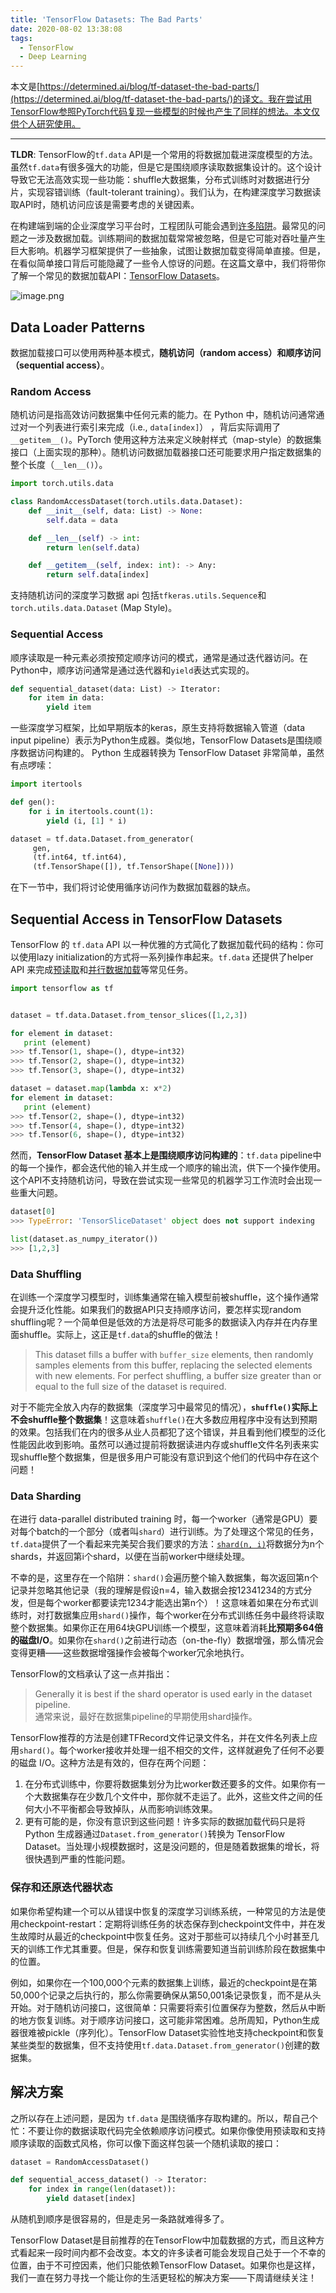 ```yaml
---
title: 'TensorFlow Datasets: The Bad Parts'
date: 2020-08-02 13:38:08
tags:
  - TensorFlow
  - Deep Learning
---
```


本文是[https://determined.ai/blog/tf-dataset-the-bad-parts/](https://determined.ai/blog/tf-dataset-the-bad-parts/)的译文。我在尝试用TensorFlow参照PyTorch代码复现一些模型的时候也产生了同样的想法。本文仅供个人研究使用。

***

**TLDR**: TensorFlow的`tf.data` API是一个常用的将数据加载进深度模型的方法。虽然`tf.data`有很多强大的功能，但是它是围绕顺序读取数据集设计的。这个设计导致它无法高效实现一些功能：shuffle大数据集，分布式训练时对数据进行分片，实现容错训练（fault-tolerant training）。我们认为，在构建深度学习数据读取API时，随机访问应该是需要考虑的关键因素。

在构建端到端的企业深度学习平台时，工程团队可能会遇到[许多陷阱](https://determined.ai/blog/building-an-enterprise-deep-learning-platform/)。最常见的问题之一涉及数据加载。训练期间的数据加载常常被忽略，但是它可能对吞吐量产生巨大影响。机器学习框架提供了一些抽象，试图让数据加载变得简单直接。但是，在看似简单接口背后可能隐藏了一些令人惊讶的问题。在这篇文章中，我们将带你了解一个常见的数据加载API：[TensorFlow Datasets](https://www.tensorflow.org/api_docs/python/tf/data/Dataset)。


![image.png](https://i.loli.net/2020/08/02/eKtHoD4mk1CyPsr.png)


## Data Loader Patterns

数据加载接口可以使用两种基本模式，**随机访问（random access）**和**顺序访问（sequential access）**。

### Random Access

随机访问是指高效访问数据集中任何元素的能力。在 Python 中，随机访问通常通过对一个列表进行索引来完成（i.e., `data[index]`） ，背后实际调用了`__getitem__()`。PyTorch 使用这种方法来定义映射样式（map-style）的数据集接口（上面实现的那种）。随机访问数据加载器接口还可能要求用户指定数据集的整个长度（`__len__()`）。

```python
import torch.utils.data

class RandomAccessDataset(torch.utils.data.Dataset):
    def __init__(self, data: List) -> None:
        self.data = data

    def __len__(self) -> int:
        return len(self.data)

    def __getitem__(self, index: int): -> Any:
        return self.data[index]
```

支持随机访问的深度学习数据 api 包括`tfkeras.utils.Sequence`和`torch.utils.data.Dataset` (Map Style)。

### Sequential Access

顺序读取是一种元素必须按预定顺序访问的模式，通常是通过迭代器访问。在Python中，顺序访问通常是通过迭代器和`yield`表达式实现的。

```python
def sequential_dataset(data: List) -> Iterator:
    for item in data:
        yield item
```

一些深度学习框架，比如早期版本的keras，原生支持将数据输入管道（data input pipeline）表示为Python生成器。类似地，TensorFlow Datasets是围绕顺序数据访问构建的。 Python 生成器转换为 TensorFlow Dataset 非常简单，虽然有点啰嗦：

```python
import itertools

def gen():
    for i in itertools.count(1):
        yield (i, [1] * i)

dataset = tf.data.Dataset.from_generator(
     gen,
     (tf.int64, tf.int64),
     (tf.TensorShape([]), tf.TensorShape([None])))
```

在下一节中，我们将讨论使用循序访问作为数据加载器的缺点。

## Sequential Access in TensorFlow Datasets

TensorFlow 的 `tf.data` API 以一种优雅的方式简化了数据加载代码的结构：你可以使用lazy initialization的方式将一系列操作串起来。`tf.data` 还提供了helper API 来完成[预读取](https://www.tensorflow.org/api_docs/python/tf/data/Dataset#prefetch)和[并行数据加载](https://www.tensorflow.org/guide/data_performance#parallelizing_data_extraction)等常见任务。

```python
import tensorflow as tf


dataset = tf.data.Dataset.from_tensor_slices([1,2,3])

for element in dataset:
   print (element)
>>> tf.Tensor(1, shape=(), dtype=int32)
>>> tf.Tensor(2, shape=(), dtype=int32)
>>> tf.Tensor(3, shape=(), dtype=int32)

dataset = dataset.map(lambda x: x*2)
for element in dataset:
   print (element)
>>> tf.Tensor(2, shape=(), dtype=int32)
>>> tf.Tensor(4, shape=(), dtype=int32)
>>> tf.Tensor(6, shape=(), dtype=int32)
```

然而，**TensorFlow Dataset 基本上是围绕顺序访问构建的**：`tf.data` pipeline中的每一个操作，都会迭代他的输入并生成一个顺序的输出流，供下一个操作使用。这个API不支持随机访问，导致在尝试实现一些常见的机器学习工作流时会出现一些重大问题。

```python
dataset[0]
>>> TypeError: 'TensorSliceDataset' object does not support indexing

list(dataset.as_numpy_iterator())
>>> [1,2,3]
```

### Data Shuffling

在训练一个深度学习模型时，训练集通常在输入模型前被shuffle，这个操作通常会提升泛化性能。如果我们的数据API只支持顺序访问，要怎样实现random shuffling呢？一个简单但是低效的方法是将尽可能多的数据读入内存并在内存里面shuffle。实际上，这正是`tf.data`的shuffle的做法！

> This dataset fills a buffer with `buffer_size` elements, then randomly samples elements from this buffer, replacing the selected elements with new elements. For perfect shuffling, a buffer size greater than or equal to the full size of the dataset is required.

对于不能完全放入内存的数据集（深度学习中最常见的情况），**`shuffle()`实际上不会shuffle整个数据集**！这意味着`shuffle()`在大多数应用程序中没有达到预期的效果。包括我们在内的很多从业人员都犯了这个错误，并且看到他们模型的泛化性能因此收到影响。虽然可以通过提前将数据读进内存或shuffle文件名列表来实现shuffle整个数据集，但是很多用户可能没有意识到这个他们的代码中存在这个问题！

### Data Sharding

在进行 data-parallel distributed training 时，每一个worker（通常是GPU）要对每个batch的一个部分（或者叫`shard`）进行训练。为了处理这个常见的任务，`tf.data`提供了一个看起来完美契合我们要求的方法：[`shard(n, i)`](https://www.tensorflow.org/api_docs/python/tf/data/Dataset#shard)将数据分为n个shards，并返回第i个shard，以便在当前worker中继续处理。

不幸的是，这里存在一个陷阱：`shard()`会遍历整个输入数据集，每次返回第n个记录并忽略其他记录（我的理解是假设n=4，输入数据会按12341234的方式分发，但是每个worker都要读完1234才能选出第n个）！这意味着如果在分布式训练时，对打数据集应用`shard()`操作，每个worker在分布式训练任务中最终将读取整个数据集。如果你正在用64块GPU训练一个模型，这意味着消耗**比预期多64倍的磁盘I/O**。如果你在`shard()`之前进行动态（on-the-fly）数据增强，那么情况会变得更糟——这些数据增强操作会被每个worker冗余地执行。

TensorFlow的文档承认了这一点并指出：

> Generally it is best if the shard operator is used early in the dataset pipeline.  
通常来说，最好在数据集pipeline的早期使用shard操作。

TensorFlow推荐的方法是创建TFRecord文件记录文件名，并在文件名列表上应用`shard()`。每个worker接收并处理一组不相交的文件，这样就避免了任何不必要的磁盘 I/O。这种方法是有效的，但存在两个问题：

1. 在分布式训练中，你要将数据集划分为比worker数还要多的文件。如果你有一个大数据集存在少数几个文件中，那你就不走运了。此外，这些文件之间的任何大小不平衡都会导致掉队，从而影响训练效果。
2. 更有可能的是，你没有意识到这些问题！许多实际的数据加载代码只是将 Python 生成器通过`Dataset.from_generator()`转换为 TensorFlow Dataset。当处理小规模数据时，这是没问题的，但是随着数据集的增长，将很快遇到严重的性能问题。

### 保存和还原迭代器状态

如果你希望构建一个可以从错误中恢复的深度学习训练系统，一种常见的方法是使用checkpoint-restart：定期将训练任务的状态保存到checkpoint文件中，并在发生故障时从最近的checkpoint中恢复任务。这对于那些可以持续几个小时甚至几天的训练工作尤其重要。但是，保存和恢复训练需要知道当前训练阶段在数据集中的位置。

例如，如果你在一个100,000个元素的数据集上训练，最近的checkpoint是在第50,000个记录之后执行的，那么你需要确保从第50,001条记录恢复，而不是从头开始。对于随机访问接口，这很简单：只需要将索引位置保存为整数，然后从中断的地方恢复训练。对于顺序访问接口，这可能非常困难。总所周知，Python生成器很难被pickle（序列化）。TensorFlow Dataset实验性地支持checkpoint和恢复某些类型的数据集，但不支持使用`tf.data.Dataset.from_generator()`创建的数据集。

## 解决方案

之所以存在上述问题，是因为 `tf.data` 是围绕循序存取构建的。所以，帮自己个忙：不要让你的数据读取代码完全依赖顺序访问模式。如果你像使用预读取和支持顺序读取的函数式风格，你可以像下面这样包装一个随机读取的接口：

```python
dataset = RandomAccessDataset()

def sequential_access_dataset() -> Iterator:
    for index in range(len(dataset)):
        yield dataset[index]
```

从随机到顺序是很容易的，但是走另一条路就难得多了。

TensorFlow Dataset是目前推荐的在TensorFlow中加载数据的方式，而且这种方式看起来一段时间内都不会改变。本文的许多读者可能会发现自己处于一个不幸的位置，由于不可控因素，他们只能依赖TensorFlow Dataset。如果你也是这样，我们一直在努力寻找一个能让你的生活更轻松的解决方案——下周请继续关注！
